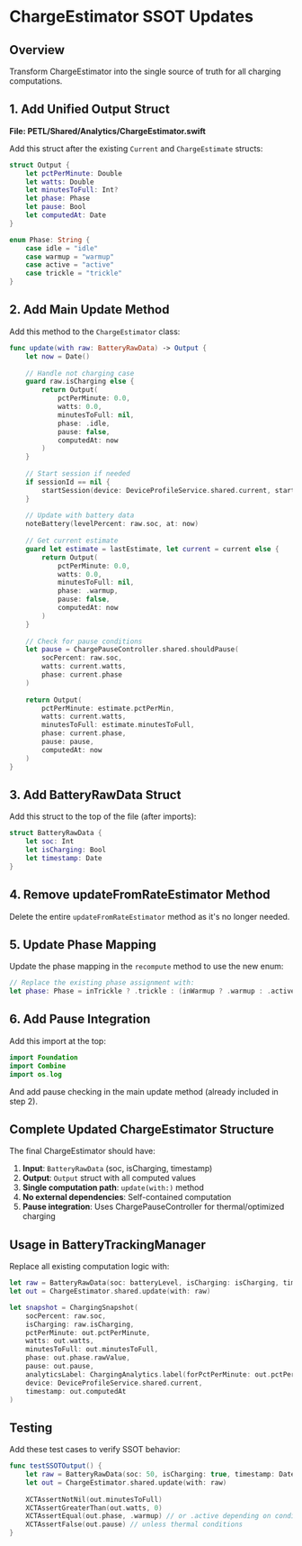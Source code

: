 # ChargeEstimator SSOT Updates

## Overview
Transform ChargeEstimator into the single source of truth for all charging computations.

## 1. Add Unified Output Struct

**File: PETL/Shared/Analytics/ChargeEstimator.swift**

Add this struct after the existing `Current` and `ChargeEstimate` structs:

```swift
struct Output {
    let pctPerMinute: Double
    let watts: Double  
    let minutesToFull: Int?
    let phase: Phase
    let pause: Bool
    let computedAt: Date
}

enum Phase: String { 
    case idle = "idle"
    case warmup = "warmup" 
    case active = "active"
    case trickle = "trickle"
}
```

## 2. Add Main Update Method

Add this method to the `ChargeEstimator` class:

```swift
func update(with raw: BatteryRawData) -> Output {
    let now = Date()
    
    // Handle not charging case
    guard raw.isCharging else {
        return Output(
            pctPerMinute: 0.0,
            watts: 0.0,
            minutesToFull: nil,
            phase: .idle,
            pause: false,
            computedAt: now
        )
    }
    
    // Start session if needed
    if sessionId == nil {
        startSession(device: DeviceProfileService.shared.current, startPct: raw.soc, at: now)
    }
    
    // Update with battery data
    noteBattery(levelPercent: raw.soc, at: now)
    
    // Get current estimate
    guard let estimate = lastEstimate, let current = current else {
        return Output(
            pctPerMinute: 0.0,
            watts: 0.0,
            minutesToFull: nil,
            phase: .warmup,
            pause: false,
            computedAt: now
        )
    }
    
    // Check for pause conditions
    let pause = ChargePauseController.shared.shouldPause(
        socPercent: raw.soc,
        watts: current.watts,
        phase: current.phase
    )
    
    return Output(
        pctPerMinute: estimate.pctPerMin,
        watts: current.watts,
        minutesToFull: estimate.minutesToFull,
        phase: current.phase,
        pause: pause,
        computedAt: now
    )
}
```

## 3. Add BatteryRawData Struct

Add this struct to the top of the file (after imports):

```swift
struct BatteryRawData {
    let soc: Int
    let isCharging: Bool
    let timestamp: Date
}
```

## 4. Remove updateFromRateEstimator Method

Delete the entire `updateFromRateEstimator` method as it's no longer needed.

## 5. Update Phase Mapping

Update the phase mapping in the `recompute` method to use the new enum:

```swift
// Replace the existing phase assignment with:
let phase: Phase = inTrickle ? .trickle : (inWarmup ? .warmup : .active)
```

## 6. Add Pause Integration

Add this import at the top:
```swift
import Foundation
import Combine
import os.log
```

And add pause checking in the main update method (already included in step 2).

## Complete Updated ChargeEstimator Structure

The final ChargeEstimator should have:

1. **Input**: `BatteryRawData` (soc, isCharging, timestamp)
2. **Output**: `Output` struct with all computed values
3. **Single computation path**: `update(with:)` method
4. **No external dependencies**: Self-contained computation
5. **Pause integration**: Uses ChargePauseController for thermal/optimized charging

## Usage in BatteryTrackingManager

Replace all existing computation logic with:

```swift
let raw = BatteryRawData(soc: batteryLevel, isCharging: isCharging, timestamp: Date())
let out = ChargeEstimator.shared.update(with: raw)

let snapshot = ChargingSnapshot(
    socPercent: raw.soc,
    isCharging: raw.isCharging,
    pctPerMinute: out.pctPerMinute,
    watts: out.watts,
    minutesToFull: out.minutesToFull,
    phase: out.phase.rawValue,
    pause: out.pause,
    analyticsLabel: ChargingAnalytics.label(forPctPerMinute: out.pctPerMinute),
    device: DeviceProfileService.shared.current,
    timestamp: out.computedAt
)
```

## Testing

Add these test cases to verify SSOT behavior:

```swift
func testSSOTOutput() {
    let raw = BatteryRawData(soc: 50, isCharging: true, timestamp: Date())
    let out = ChargeEstimator.shared.update(with: raw)
    
    XCTAssertNotNil(out.minutesToFull)
    XCTAssertGreaterThan(out.watts, 0)
    XCTAssertEqual(out.phase, .warmup) // or .active depending on conditions
    XCTAssertFalse(out.pause) // unless thermal conditions
}
```
